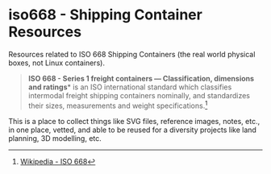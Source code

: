 # iso668 - Shipping Container Resources

Resources related to ISO 668 Shipping Containers (the real world physical boxes, not Linux containers).

> **ISO 668 - Series 1 freight containers — Classification, dimensions and
> ratings*** is an ISO international standard which classifies intermodal freight
> shipping containers nominally, and standardizes their sizes, measurements and
> weight specifications.[^1]

This is a place to collect things like SVG files, reference images, notes, etc.,
in one place, vetted, and able to be reused for a diversity projects like land
planning, 3D modelling, etc.

[^1]: [Wikipedia - ISO 668](https://en.wikipedia.org/wiki/ISO_668)
